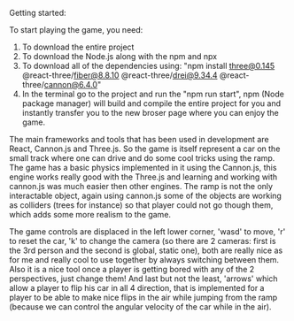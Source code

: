 Getting started:

To start playing the game, you need:
1) To download the entire project
2) To download the Node.js along with the npm and npx
3) To download all of the dependencies using: "npm install three@0.145 @react-three/fiber@8.8.10 @react-three/drei@9.34.4 @react-three/cannon@6.4.0"
4) In the terminal go to the project and run the "npm run start", npm (Node package manager) will build and compile the entire project for you and instantly transfer you to the new broser page where you can enjoy the game.

The main frameworks and tools that has been used in development are React, Cannon.js and Three.js. So the game is itself represent a car on the small track where one can drive and do some cool tricks using the ramp. The game has a basic physics implemented in it using the Cannon.js, this engine works really good with the Three.js and learning and working with cannon.js was much easier then other engines. The ramp is not the only interactable object, again using cannon.js some of the objects are working as colliders (trees for instance) so that player could not go though them, which adds some more realism to the game.

The game controls are displaced in the left lower corner, 'wasd' to move, 'r' to reset the car, 'k' to change the camera (so there are 2 cameras: first is the 3rd person and the second is global, static one), both are really nice as for me and really cool to use together by always switching between them. Also it is a nice tool once a player is getting bored with any of the 2 perspectives, just change them! And last but not the least, 'arrows' which allow a player to flip his car in all 4 direction, that is implemented for a player to be able to make nice flips in the air while jumping from the ramp (because we can control the angular velocity of the car while in the air).
